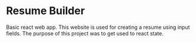 # Resume Builder

Basic react web app. 
This website is used for creating a resume using input fields.
The purpose of this project was to get used to react state.